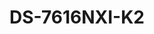 ---
id: 16
title: "DS-7616NXI-K2"
slug: "DS-7616NXI-K2"
subTitle: "16-ch 1U K Series AcuSense 4K NVR"
category: "nvr"
imgCard: "/src/assets/images/nvr/DS-7616NXI-K2/DS-7616NXI-K2-1.webp"
imgAlt: "DS-7616NXI-K2"
thumbnails: [
  "/src/assets/images/nvr/DS-7616NXI-K2/DS-7616NXI-K2-1.webp",
]
features: [
  "Supports up to 16 IP camera inputs",
  "H.265+/H.265/H.264+/H.264 video compression formats",
  "Up to 12 MP/8 MP/4 MP/1080p multi-channel decoding",
  "Handles up to 160 Mbps incoming bandwidth",
  "AcuSense technology for human and vehicle detection",
  "1U design with advanced performance and smart functionality"
]
rating: 5
reviewCount: 100
specifications: {
  Intelligent_Analytics: {
    AI_by_Device: "Facial recognition, perimeter protection, motion detection 2.0",
    AI_by_Camera: "Facial recognition, perimeter protection, throwing objects from building, motion detection2.0, ANPR, VCA"
  },
  Facial_Recognition: {
    Facial_Detection_and_Analytics: "Face picture comparison, human face capture, face picture search",
    Face_Picture_Library: "Up to 16 face picture libraries, with up to 20,000 face pictures in total (each picture ≤ 4 MB, total capacity ≤ 1 GB)",
    Facial_Detection_and_Analytics_Performance: "1-ch, 8 MP",
    Face_Picture_Comparison: "4-ch"
  },
  Motion_Detection_2_0: {
    By_Device: "All channels, 4 MP (when enhanced SVC mode is enabled, up to 8 MP) video analysis for human and vehicle recognition to reduce false alarm",
    By_Camera: "All channels"
  },
  Video_and_Audio: {
    IP_Video_Input: "16-ch",
    Incoming_Bandwidth: "160 Mbps",
    Outgoing_Bandwidth: "160 Mbps",
    HDMI_Output: "1-ch, 4K (3840 × 2160)/30 Hz, 2K (2560 × 1440)/60 Hz, 1920 × 1080/60 Hz, 1600 × 1200/60 Hz, 1280 × 1024/60 Hz, 1280 × 720/60 Hz, 1024 × 768/60 Hz",
    VGA_Output: "1-ch, 1920 × 1080/60 Hz, 1280 × 1024/60 Hz, 1280 × 720/60 Hz",
    Video_Output_Mode: "HDMI/VGA independent output",
    CVBS_Output: "N/A",
    Audio_Output: "1-ch, RCA (2.0 Vp-p, 1 KΩ, using the audio input)",
    Two_Way_Audio: "1-ch, RCA (Linear, 1 KΩ)"
  },
  Network: {
    Remote_Connection: "128",
    API: "ONVIF (profile S/G); SDK; ISAPI",
    Compatible_Browser: "IE11, Chrome V57, Firefox V52, Safari V12, Edge V89, or above version",
    Network_Protocol: "TCP/IP, DHCP, IPv4, IPv6, DNS, DDNS, NTP, RTSP, SADP, SMTP, SNMP, NFS, iSCSI, ISUP, UPnP™, HTTP, HTTPS",
    Network_Interface: "1 RJ-45 10/100/1000 Mbps self-adaptive Ethernet interface"
  },
  Auxiliary_Interface: {
    SATA: {
      Interface: "2 SATA interfaces",
    },
    Capacity: "Up to 10 TB capacity for each HDD",
    USB_Interface: "Front panel: 1 × USB 2.0; Rear panel: 1 × USB 2.0",
    Alarm_In_Out: "4/1"
  },
  General: {
    GUI_Language: "English, Russian, Bulgarian, Hungarian, Greek, German, Italian, Czech, Slovak, French, Polish, Dutch etc..",
    Power_Supply: "12 VDC, 3.3 A",
    Consumption: "≤ 15 W (without HDD)",
    Working_Temperature: "-10 °C to 55 °C (14 °F to 131 °F)",
    Working_Humidity: "10% to 90%",
    Dimension: "385 mm × 315 mm × 52 mm (15.2\"× 12.4\" × 2.0\")",
    Weight: "≤ 1 kg (without HDD, 2.2 lb.)"
  }
}
---